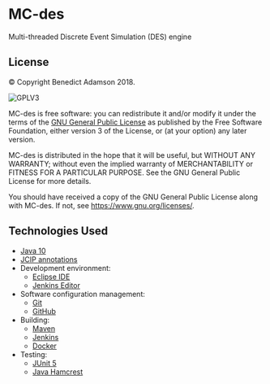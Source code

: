# MC-des
Multi-threaded Discrete Event Simulation (DES) engine

## License

© Copyright Benedict Adamson 2018.
 
![GPLV3](https://www.gnu.org/graphics/gplv3-with-text-136x68.png)

MC-des is free software: you can redistribute it and/or modify
it under the terms of the
[GNU General Public License](https://www.gnu.org/licenses/gpl.html)
as published by the Free Software Foundation, either version 3 of the License, or
(at your option) any later version.

MC-des is distributed in the hope that it will be useful,
but WITHOUT ANY WARRANTY; without even the implied warranty of
MERCHANTABILITY or FITNESS FOR A PARTICULAR PURPOSE.  See the
GNU General Public License for more details.

You should have received a copy of the GNU General Public License
along with MC-des.  If not, see <https://www.gnu.org/licenses/>.


## Technologies Used

* [Java 10](https://docs.oracle.com/javase/10/)
* [JCIP annotations](http://jcip.net/annotations/doc/net/jcip/annotations/package-summary.html)
* Development environment:
    * [Eclipse IDE](https://www.eclipse.org/ide/)
    * [Jenkins Editor](https://github.com/de-jcup/eclipse-jenkins-editor)
* Software configuration management:
     * [Git](https://git-scm.com/)
     * [GitHub](https://github.com)
* Building:
    * [Maven](https://maven.apache.org/)
    * [Jenkins](https://jenkins.io/)
    * [Docker](https://www.docker.com/)
* Testing:
    * [JUnit 5](https://junit.org/junit5/)
    * [Java Hamcrest](http://hamcrest.org/JavaHamcrest/)

